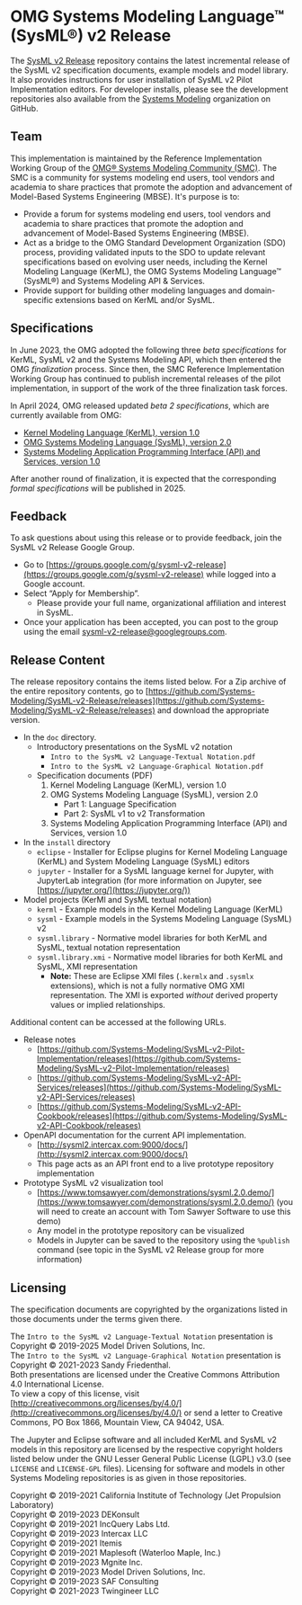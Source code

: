 # OMG Systems Modeling Language™ (SysML®) v2 Release

The [SysML v2 Release](https://github.com/Systems-Modeling/SysML-v2-Release) repository contains the latest incremental release of the SysML v2 specification documents, 
example models and model library. It also provides instructions for user installation of SysML v2 Pilot Implementation editors. For developer installs, please see the
development repositories also available from the [Systems Modeling](https://github.com/Systems-Modeling) organization on GitHub.

## Team

This implementation is maintained by the Reference Implementation Working Group of the [OMG® Systems Modeling Community (SMC)](https://www.omg.org/communities/systems-modeling-community.htm). 
The SMC is a community for systems modeling end users, tool vendors and academia to share practices that promote the adoption and advancement of Model-Based Systems Engineering (MBSE). 
It's purpose is to:
* Provide a forum for systems modeling end users, tool vendors and academia to share practices that promote the adoption and advancement of Model-Based Systems Engineering (MBSE).
* Act as a bridge to the OMG Standard Development Organization (SDO) process, providing validated inputs to the SDO to update relevant specifications based on evolving user needs, including the Kernel Modeling Language (KerML), the OMG Systems Modeling Language™ (SysML®) and Systems Modeling API & Services.
* Provide support for building other modeling languages and domain-specific extensions based on KerML and/or SysML.

## Specifications

In June 2023, the OMG adopted the following three _beta specifications_ for KerML, SysML v2 and the Systems Modeling API, which then entered the OMG _finalization_ process. Since then, the SMC Reference Implementation Working Group has continued to publish incremental releases of the pilot implementation, in support of the work of the three finalization task forces.

In April 2024, OMG released updated _beta 2 specifications_, which are currently available from OMG:

* [Kernel Modeling Language (KerML), version 1.0](https://www.omg.org/spec/KerML/1.0/Beta2)
* [OMG Systems Modeling Language (SysML), version 2.0](https://www.omg.org/spec/SysML/2.0/Beta2)
* [Systems Modeling Application Programming Interface (API) and Services, version 1.0](https://www.omg.org/spec/SystemsModelingAPI/1.0/Beta2)

After another round of finalization, it is expected that the corresponding _formal specifications_ will be published in 2025. 

## Feedback

To ask questions about using this release or to provide feedback, join the SysML v2 Release Google Group.

   * Go to [https://groups.google.com/g/sysml-v2-release](https://groups.google.com/g/sysml-v2-release) while logged into a Google account. 
   * Select “Apply for Membership”. <br/>
     * Please provide your full name, organizational affiliation and interest in SysML.
   * Once your application has been accepted, you can post to the group using the email 
     [sysml-v2-release@googlegroups.com](mailto:sysml-v2-release@googlegroups.com). 
 
## Release Content

The release repository contains the items listed below. For a Zip archive of the entire repository contents, go to 
[https://github.com/Systems-Modeling/SysML-v2-Release/releases](https://github.com/Systems-Modeling/SysML-v2-Release/releases) and download the appropriate version.

  * In the `doc` directory.
    * Introductory presentations on the SysML v2 notation
        * `Intro to the SysML v2 Language-Textual Notation.pdf`
        * `Intro to the SysML v2 Language-Graphical Notation.pdf`
    * Specification documents (PDF)
      1. Kernel Modeling Language (KerML), version 1.0
      2. OMG Systems Modeling Language (SysML), version 2.0
         - Part 1: Language Specification
         - Part 2: SysML v1 to v2 Transformation
      3. Systems Modeling Application Programming Interface (API) and Services, version 1.0
  * In the `install` directory
    * `eclipse` - Installer for Eclipse plugins for Kernel Modeling Language (KerML) and System Modeling Language (SysML) editors
    * `jupyter` - Installer for a SysML language kernel for Jupyter, with JupyterLab integration 
      (for more information on Jupyter, see [https://jupyter.org/](https://jupyter.org/))
  * Model projects (KerMl and SysML textual notation)
      * `kerml` - Example models in the Kernel Modeling Language (KerML)
      * `sysml` - Example models in the Systems Modeling Language (SysML) v2
      * `sysml.library` - Normative model libraries for both KerML and SysML, textual notation representation
      * `sysml.library.xmi` - Normative model libraries for both KerML and SysML, XMI representation
        * **Note:** These are Eclipse XMI files (`.kermlx` and `.sysmlx` extensions), which is not a fully normative OMG XMI representation. The XMI is exported _without_ derived property values or implied relationships.
  
Additional content can be accessed at the following URLs.

  * Release notes
     * [https://github.com/Systems-Modeling/SysML-v2-Pilot-Implementation/releases](https://github.com/Systems-Modeling/SysML-v2-Pilot-Implementation/releases)
     * [https://github.com/Systems-Modeling/SysML-v2-API-Services/releases](https://github.com/Systems-Modeling/SysML-v2-API-Services/releases)
     * [https://github.com/Systems-Modeling/SysML-v2-API-Cookbook/releases](https://github.com/Systems-Modeling/SysML-v2-API-Cookbook/releases)
  * OpenAPI documentation for the current API implementation.
    * [http://sysml2.intercax.com:9000/docs/](http://sysml2.intercax.com:9000/docs/)
    * This page acts as an API front end to a live prototype repository implementation
  * Prototype SysML v2 visualization tool
    * [https://www.tomsawyer.com/demonstrations/sysml.2.0.demo/](https://www.tomsawyer.com/demonstrations/sysml.2.0.demo/) 
      (you will need to create an account with Tom Sawyer Software to use this demo)
    * Any model in the prototype repository can be visualized
    * Models in Jupyter can be saved to the repository using the `%publish` command 
      (see topic in the SysML v2 Release group for more information)
 
## Licensing

The specification documents are copyrighted by the organizations listed in those documents under the terms given there.

The `Intro to the SysML v2 Language-Textual Notation` presentation is Copyright © 2019-2025 Model Driven Solutions, Inc. </br>
The `Intro to the SysML v2 Language-Graphical Notation` presentation is Copyright © 2021-2023 Sandy Friedenthal. </br>
Both presentations are licensed under the Creative Commons Attribution 4.0  International License. </br>
To view a copy of this license, visit [http://creativecommons.org/licenses/by/4.0/](http://creativecommons.org/licenses/by/4.0/) 
or send a letter to Creative Commons, PO Box 1866, Mountain View, CA 94042, USA.

The Jupyter and Eclipse software and all included KerML and SysML v2 models in this repository are licensed by the respective copyright holders listed below 
under the GNU Lesser General Public License (LGPL) v3.0 (see `LICENSE` and `LICENSE-GPL` files). Licensing for software and models in other
Systems Modeling repositories is as given in those repositories.

Copyright © 2019-2021 California Institute of Technology (Jet Propulsion Laboratory) <br/>
Copyright © 2019-2023 DEKonsult <br/>
Copyright © 2019-2021 IncQuery Labs Ltd. <br/>
Copyright © 2019-2023 Intercax LLC <br/>
Copyright © 2019-2021 Itemis <br/>
Copyright © 2019-2021 Maplesoft (Waterloo Maple, Inc.) <br/>
Copyright © 2019-2023 Mgnite Inc. <br/>
Copyright © 2019-2023 Model Driven Solutions, Inc. <br/>
Copyright © 2019-2023 SAF Consulting <br/>
Copyright © 2021-2023 Twingineer LLC
